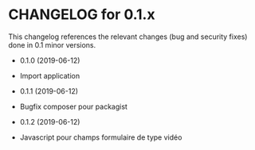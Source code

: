 CHANGELOG for 0.1.x
===================

This changelog references the relevant changes (bug and security fixes) done
in 0.1 minor versions.

* 0.1.0 (2019-06-12)

 * Import application

* 0.1.1 (2019-06-12)

 * Bugfix composer pour packagist

* 0.1.2 (2019-06-12)

 * Javascript pour champs formulaire de type vidéo
